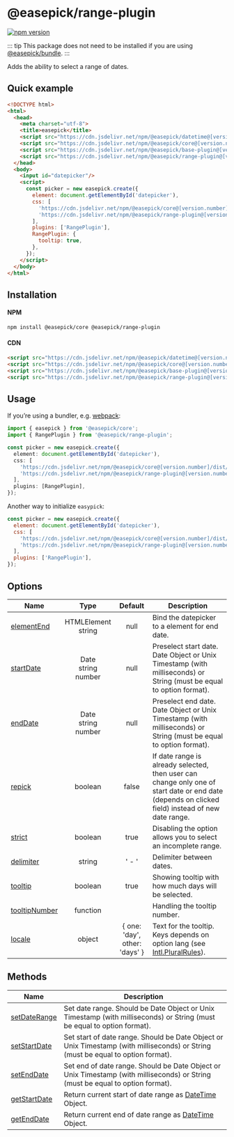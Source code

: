 <autoversion/>

# @easepick/range-plugin

[![npm version](https://badge.fury.io/js/@easepick%2Frange-plugin.svg)](https://www.npmjs.com/package/@easepick/range-plugin)

::: tip
This package does not need to be installed if you are using [@easepick/bundle](/guide/packages/bundle).
:::

Adds the ability to select a range of dates.

## Quick example

```html
<!DOCTYPE html>
<html>
  <head>
    <meta charset="utf-8">
    <title>easepick</title>
    <script src="https://cdn.jsdelivr.net/npm/@easepick/datetime@[version.number]/dist/index.umd.min.js"></script>
    <script src="https://cdn.jsdelivr.net/npm/@easepick/core@[version.number]/dist/index.umd.min.js"></script>
    <script src="https://cdn.jsdelivr.net/npm/@easepick/base-plugin@[version.number]/dist/index.umd.min.js"></script>
    <script src="https://cdn.jsdelivr.net/npm/@easepick/range-plugin@[version.number]/dist/index.umd.min.js"></script>
  </head>
  <body>
    <input id="datepicker"/>
    <script>
      const picker = new easepick.create({
        element: document.getElementById('datepicker'),
        css: [
          'https://cdn.jsdelivr.net/npm/@easepick/core@[version.number]/dist/index.css',
          'https://cdn.jsdelivr.net/npm/@easepick/range-plugin@[version.number]/dist/index.css',
        ],
        plugins: ['RangePlugin'],
        RangePlugin: {
          tooltip: true,
        },
      });
    </script>
  </body>
</html>
```

## Installation

#### NPM

```bash
npm install @easepick/core @easepick/range-plugin
```

#### CDN

```html
<script src="https://cdn.jsdelivr.net/npm/@easepick/datetime@[version.number]/dist/index.umd.min.js"></script>
<script src="https://cdn.jsdelivr.net/npm/@easepick/core@[version.number]/dist/index.umd.min.js"></script>
<script src="https://cdn.jsdelivr.net/npm/@easepick/base-plugin@[version.number]/dist/index.umd.min.js"></script>
<script src="https://cdn.jsdelivr.net/npm/@easepick/range-plugin@[version.number]/dist/index.umd.min.js"></script>
```

## Usage

If you’re using a bundler, e.g. [webpack](https://webpack.js.org/):

```ts
import { easepick } from '@easepick/core';
import { RangePlugin } from '@easepick/range-plugin';

const picker = new easepick.create({
  element: document.getElementById('datepicker'),
  css: [
    'https://cdn.jsdelivr.net/npm/@easepick/core@[version.number]/dist/index.css',
    'https://cdn.jsdelivr.net/npm/@easepick/range-plugin@[version.number]/dist/index.css',
  ],
  plugins: [RangePlugin],
});
```

Another way to initialize `easypick`:

```js
const picker = new easepick.create({
  element: document.getElementById('datepicker'),
  css: [
    'https://cdn.jsdelivr.net/npm/@easepick/core@[version.number]/dist/index.css',
    'https://cdn.jsdelivr.net/npm/@easepick/range-plugin@[version.number]/dist/index.css',
  ],
  plugins: ['RangePlugin'],
});
```

## Options

| Name | Type | Default | Description
| --- | :---: | :---: | ---
| [elementEnd](#option-elementEnd) | HTMLElement <br/> string | null | Bind the datepicker to a element for end date.
| [startDate](#option-startDate) | Date <br/> string <br/> number  | null | Preselect start date. <br/> Date Object or Unix Timestamp (with milliseconds) or String (must be equal to option format).
| [endDate](#option-endDate) | Date <br/> string <br/> number  | null | Preselect end date. <br/> Date Object or Unix Timestamp (with milliseconds) or String (must be equal to option format).
| [repick](#option-repick) | boolean | false | If date range is already selected, then user can change only one of start date or end date (depends on clicked field) instead of new date range.
| [strict](#option-strict) | boolean | true | Disabling the option allows you to select an incomplete range.
| [delimiter](#option-delimiter) | string | ' - ' | Delimiter between dates.
| [tooltip](#option-tooltip) | boolean | true | Showing tooltip with how much days will be selected.
| [tooltipNumber](#option-tooltipNumber) | function |  | Handling the tooltip number.
| [locale](#option-locale) | object | { one: 'day', other: 'days' } | Text for the tooltip. <br/> Keys depends on option lang (see [Intl.PluralRules](https://developer.mozilla.org/en-US/docs/Web/JavaScript/Reference/Global_Objects/PluralRules)).

## Methods

| Name  | Description
| --- | ---
| [setDateRange](#method-setDateRange) | Set date range. Should be Date Object or Unix Timestamp (with milliseconds) or String (must be equal to option format).
| [setStartDate](#method-setStartDate) | Set start of date range. Should be Date Object or Unix Timestamp (with milliseconds) or String (must be equal to option format).
| [setEndDate](#method-setEndDate) |  Set end of date range. Should be Date Object or Unix Timestamp (with milliseconds) or String (must be equal to option format).
| [getStartDate](#method-getStartDate) | Return current start of date range as [DateTime](/packages/datetime) Object.
| [getEndDate](#method-getEndDate) |  Return current end of date range as [DateTime](/packages/datetime) Object.